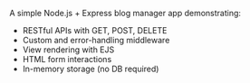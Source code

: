 A simple Node.js + Express blog manager app demonstrating:

- RESTful APIs with GET, POST, DELETE
- Custom and error-handling middleware
- View rendering with EJS
- HTML form interactions
- In-memory storage (no DB required)